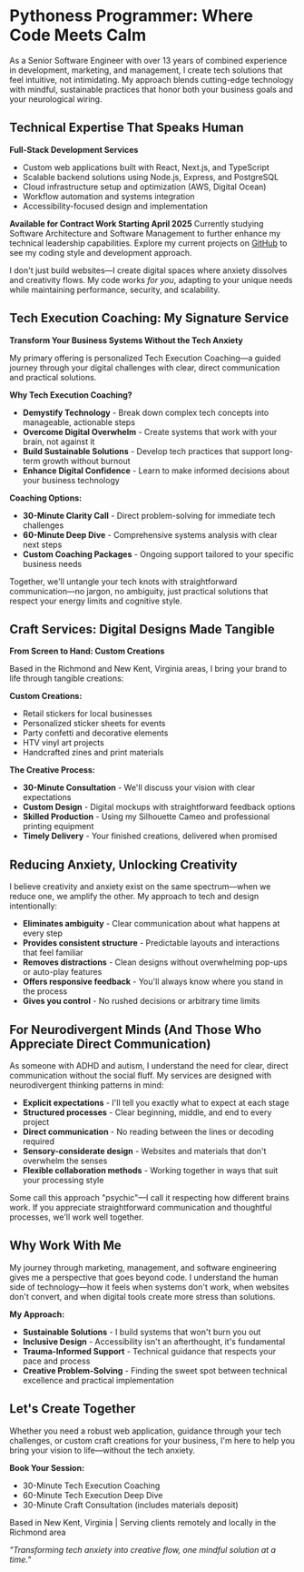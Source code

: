 # Pythoness Programmer: Where Code Meets Calm

As a Senior Software Engineer with over 13 years of combined experience in development, marketing, and management, I create tech solutions that feel intuitive, not intimidating. My approach blends cutting-edge technology with mindful, sustainable practices that honor both your business goals and your neurological wiring.

## Technical Expertise That Speaks Human

**Full-Stack Development Services**
- Custom web applications built with React, Next.js, and TypeScript
- Scalable backend solutions using Node.js, Express, and PostgreSQL
- Cloud infrastructure setup and optimization (AWS, Digital Ocean)
- Workflow automation and systems integration
- Accessibility-focused design and implementation

**Available for Contract Work Starting April 2025**
Currently studying Software Architecture and Software Management to further enhance my technical leadership capabilities. Explore my current projects on [GitHub](https://github.com/devandapaige) to see my coding style and development approach.

I don't just build websites—I create digital spaces where anxiety dissolves and creativity flows. My code works *for you*, adapting to your unique needs while maintaining performance, security, and scalability.

## Tech Execution Coaching: My Signature Service

**Transform Your Business Systems Without the Tech Anxiety**

My primary offering is personalized Tech Execution Coaching—a guided journey through your digital challenges with clear, direct communication and practical solutions.

**Why Tech Execution Coaching?**
- **Demystify Technology** - Break down complex tech concepts into manageable, actionable steps
- **Overcome Digital Overwhelm** - Create systems that work with your brain, not against it
- **Build Sustainable Solutions** - Develop tech practices that support long-term growth without burnout
- **Enhance Digital Confidence** - Learn to make informed decisions about your business technology

**Coaching Options:**
- **30-Minute Clarity Call** - Direct problem-solving for immediate tech challenges
- **60-Minute Deep Dive** - Comprehensive systems analysis with clear next steps
- **Custom Coaching Packages** - Ongoing support tailored to your specific business needs

Together, we'll untangle your tech knots with straightforward communication—no jargon, no ambiguity, just practical solutions that respect your energy limits and cognitive style.

## Craft Services: Digital Designs Made Tangible

**From Screen to Hand: Custom Creations**

Based in the Richmond and New Kent, Virginia areas, I bring your brand to life through tangible creations:

**Custom Creations:**
- Retail stickers for local businesses
- Personalized sticker sheets for events
- Party confetti and decorative elements
- HTV vinyl art projects
- Handcrafted zines and print materials

**The Creative Process:**
- **30-Minute Consultation** - We'll discuss your vision with clear expectations
- **Custom Design** - Digital mockups with straightforward feedback options
- **Skilled Production** - Using my Silhouette Cameo and professional printing equipment
- **Timely Delivery** - Your finished creations, delivered when promised

## Reducing Anxiety, Unlocking Creativity

I believe creativity and anxiety exist on the same spectrum—when we reduce one, we amplify the other. My approach to tech and design intentionally:

- **Eliminates ambiguity** - Clear communication about what happens at every step
- **Provides consistent structure** - Predictable layouts and interactions that feel familiar
- **Removes distractions** - Clean designs without overwhelming pop-ups or auto-play features
- **Offers responsive feedback** - You'll always know where you stand in the process
- **Gives you control** - No rushed decisions or arbitrary time limits

## For Neurodivergent Minds (And Those Who Appreciate Direct Communication)

As someone with ADHD and autism, I understand the need for clear, direct communication without the social fluff. My services are designed with neurodivergent thinking patterns in mind:

- **Explicit expectations** - I'll tell you exactly what to expect at each stage
- **Structured processes** - Clear beginning, middle, and end to every project
- **Direct communication** - No reading between the lines or decoding required
- **Sensory-considerate design** - Websites and materials that don't overwhelm the senses
- **Flexible collaboration methods** - Working together in ways that suit your processing style

Some call this approach "psychic"—I call it respecting how different brains work. If you appreciate straightforward communication and thoughtful processes, we'll work well together.

## Why Work With Me

My journey through marketing, management, and software engineering gives me a perspective that goes beyond code. I understand the human side of technology—how it feels when systems don't work, when websites don't convert, and when digital tools create more stress than solutions.

**My Approach:**
- **Sustainable Solutions** - I build systems that won't burn you out
- **Inclusive Design** - Accessibility isn't an afterthought, it's fundamental
- **Trauma-Informed Support** - Technical guidance that respects your pace and process
- **Creative Problem-Solving** - Finding the sweet spot between technical excellence and practical implementation

## Let's Create Together

Whether you need a robust web application, guidance through your tech challenges, or custom craft creations for your business, I'm here to help you bring your vision to life—without the tech anxiety.

**Book Your Session:**
- 30-Minute Tech Execution Coaching
- 60-Minute Tech Execution Deep Dive
- 30-Minute Craft Consultation (includes materials deposit)

Based in New Kent, Virginia | Serving clients remotely and locally in the Richmond area

*"Transforming tech anxiety into creative flow, one mindful solution at a time."*
